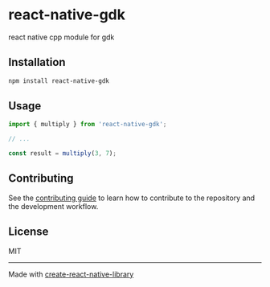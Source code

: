 # react-native-gdk

react native cpp module for gdk

## Installation

```sh
npm install react-native-gdk
```

## Usage


```js
import { multiply } from 'react-native-gdk';

// ...

const result = multiply(3, 7);
```

## Contributing

See the [contributing guide](CONTRIBUTING.md) to learn how to contribute to the repository and the development workflow.

## License

MIT

---

Made with [create-react-native-library](https://github.com/callstack/react-native-builder-bob)
